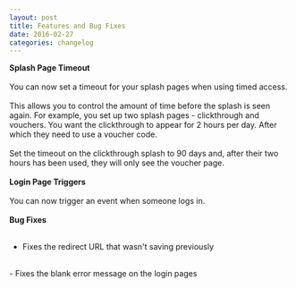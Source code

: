 ```yaml
---
layout: post
title: Features and Bug Fixes
date: 2016-02-27
categories: changelog
---
```


**Splash Page Timeout**
<br><br>
You can now set a timeout for your splash pages when using timed access. 
<br><br>
This allows you to control the amount of time before the splash is seen again. For example, you set up two splash pages - clickthrough and vouchers. You want the clickthrough to appear for 2 hours per day. After which they need to use a voucher code.
<br><br>
Set the timeout on the clickthrough splash to 90 days and, after their two hours has been used, they will only see the voucher page.
<br><br>
**Login Page Triggers**
<br><br>
You can now trigger an event when someone logs in.
<br><br>
**Bug Fixes**
<br><br>
- Fixes the redirect URL that wasn't saving previously
<br>
- Fixes the blank error message on the login pages
